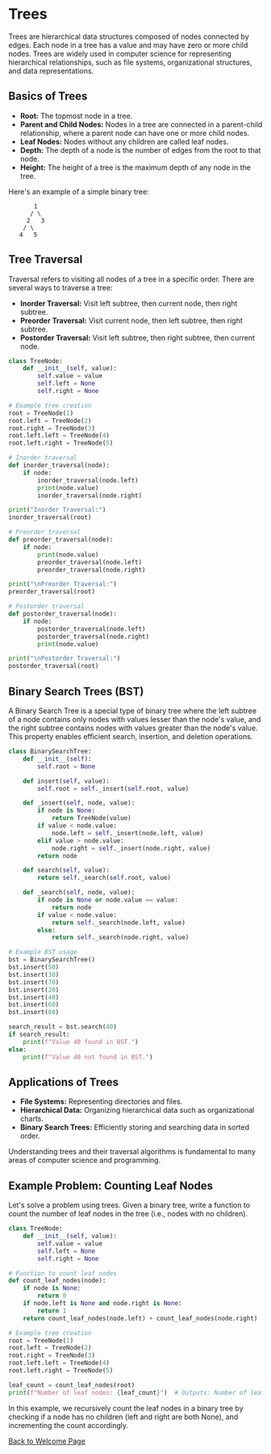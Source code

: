 # Trees

Trees are hierarchical data structures composed of nodes connected by edges. Each node in a tree has a value and may have zero or more child nodes. Trees are widely used in computer science for representing hierarchical relationships, such as file systems, organizational structures, and data representations.

## Basics of Trees

- **Root:** The topmost node in a tree.
- **Parent and Child Nodes:** Nodes in a tree are connected in a parent-child relationship, where a parent node can have one or more child nodes.
- **Leaf Nodes:** Nodes without any children are called leaf nodes.
- **Depth:** The depth of a node is the number of edges from the root to that node.
- **Height:** The height of a tree is the maximum depth of any node in the tree.

Here's an example of a simple binary tree:

```
       1
      / \
     2   3
    / \
   4   5
```

## Tree Traversal

Traversal refers to visiting all nodes of a tree in a specific order. There are several ways to traverse a tree:

- **Inorder Traversal:** Visit left subtree, then current node, then right subtree.
- **Preorder Traversal:** Visit current node, then left subtree, then right subtree.
- **Postorder Traversal:** Visit left subtree, then right subtree, then current node.

```python
class TreeNode:
    def __init__(self, value):
        self.value = value
        self.left = None
        self.right = None

# Example tree creation
root = TreeNode(1)
root.left = TreeNode(2)
root.right = TreeNode(3)
root.left.left = TreeNode(4)
root.left.right = TreeNode(5)

# Inorder traversal
def inorder_traversal(node):
    if node:
        inorder_traversal(node.left)
        print(node.value)
        inorder_traversal(node.right)

print("Inorder Traversal:")
inorder_traversal(root)

# Preorder traversal
def preorder_traversal(node):
    if node:
        print(node.value)
        preorder_traversal(node.left)
        preorder_traversal(node.right)

print("\nPreorder Traversal:")
preorder_traversal(root)

# Postorder traversal
def postorder_traversal(node):
    if node:
        postorder_traversal(node.left)
        postorder_traversal(node.right)
        print(node.value)

print("\nPostorder Traversal:")
postorder_traversal(root)
```

## Binary Search Trees (BST)

A Binary Search Tree is a special type of binary tree where the left subtree of a node contains only nodes with values lesser than the node's value, and the right subtree contains nodes with values greater than the node's value. This property enables efficient search, insertion, and deletion operations.

```python
class BinarySearchTree:
    def __init__(self):
        self.root = None

    def insert(self, value):
        self.root = self._insert(self.root, value)

    def _insert(self, node, value):
        if node is None:
            return TreeNode(value)
        if value < node.value:
            node.left = self._insert(node.left, value)
        elif value > node.value:
            node.right = self._insert(node.right, value)
        return node

    def search(self, value):
        return self._search(self.root, value)

    def _search(self, node, value):
        if node is None or node.value == value:
            return node
        if value < node.value:
            return self._search(node.left, value)
        else:
            return self._search(node.right, value)

# Example BST usage
bst = BinarySearchTree()
bst.insert(50)
bst.insert(30)
bst.insert(70)
bst.insert(20)
bst.insert(40)
bst.insert(60)
bst.insert(80)

search_result = bst.search(40)
if search_result:
    print(f"Value 40 found in BST.")
else:
    print(f"Value 40 not found in BST.")
```

## Applications of Trees

- **File Systems:** Representing directories and files.
- **Hierarchical Data:** Organizing hierarchical data such as organizational charts.
- **Binary Search Trees:** Efficiently storing and searching data in sorted order.

Understanding trees and their traversal algorithms is fundamental to many areas of computer science and programming.

## Example Problem: Counting Leaf Nodes

Let's solve a problem using trees. Given a binary tree, write a function to count the number of leaf nodes in the tree (i.e., nodes with no children).

```python
class TreeNode:
    def __init__(self, value):
        self.value = value
        self.left = None
        self.right = None

# Function to count leaf nodes
def count_leaf_nodes(node):
    if node is None:
        return 0
    if node.left is None and node.right is None:
        return 1
    return count_leaf_nodes(node.left) + count_leaf_nodes(node.right)

# Example tree creation
root = TreeNode(1)
root.left = TreeNode(2)
root.right = TreeNode(3)
root.left.left = TreeNode(4)
root.left.right = TreeNode(5)

leaf_count = count_leaf_nodes(root)
print(f"Number of leaf nodes: {leaf_count}")  # Outputs: Number of leaf nodes: 3
```

In this example, we recursively count the leaf nodes in a binary tree by checking if a node has no children (left and right are both None), and incrementing the count accordingly.

[Back to Welcome Page](0-welcome.md)
